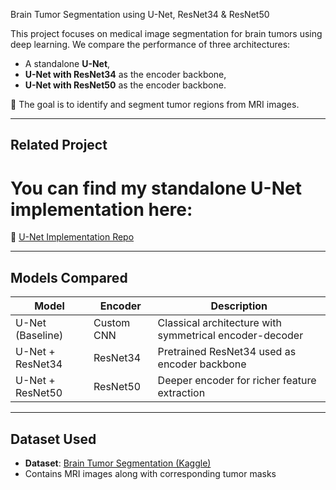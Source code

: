 Brain Tumor Segmentation using U-Net, ResNet34 & ResNet50

This project focuses on medical image segmentation for brain tumors using deep learning. We compare the performance of three architectures:
- A standalone **U-Net**,
- **U-Net with ResNet34** as the encoder backbone,
- **U-Net with ResNet50** as the encoder backbone.

🧪 The goal is to identify and segment tumor regions from MRI images.

---

## Related Project

# You can find my standalone U-Net implementation here:  
🔗 [U-Net Implementation Repo](https://github.com/ARYAN9835/U-Net_implementation)

---

## Models Compared

| Model                | Encoder      | Description                                      |
|---------------------|--------------|--------------------------------------------------|
| U-Net (Baseline)     | Custom CNN   | Classical architecture with symmetrical encoder-decoder |
| U-Net + ResNet34     | ResNet34     | Pretrained ResNet34 used as encoder backbone     |
| U-Net + ResNet50     | ResNet50     | Deeper encoder for richer feature extraction     |

---

## Dataset Used

- **Dataset**: [Brain Tumor Segmentation (Kaggle)](https://www.kaggle.com/datasets/nikhilroxtomar/brain-tumor-segmentation)  
- Contains MRI images along with corresponding tumor masks  


